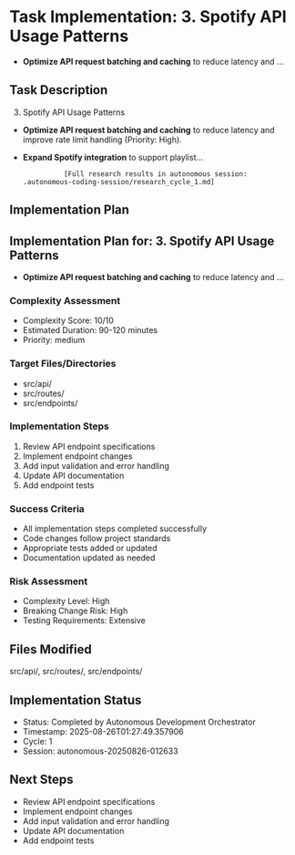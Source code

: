 
# Task Implementation: 3. Spotify API Usage Patterns
- **Optimize API request batching and caching** to reduce latency and ...

## Task Description
3. Spotify API Usage Patterns
- **Optimize API request batching and caching** to reduce latency and improve rate limit handling (Priority: High).
- **Expand Spotify integration** to support playlist...
                
                [Full research results in autonomous session: .autonomous-coding-session/research_cycle_1.md]

## Implementation Plan
## Implementation Plan for: 3. Spotify API Usage Patterns
- **Optimize API request batching and caching** to reduce latency and ...

### Complexity Assessment
- Complexity Score: 10/10
- Estimated Duration: 90-120 minutes
- Priority: medium

### Target Files/Directories
- src/api/
- src/routes/
- src/endpoints/

### Implementation Steps
1. Review API endpoint specifications
2. Implement endpoint changes
3. Add input validation and error handling
4. Update API documentation
5. Add endpoint tests

### Success Criteria
- All implementation steps completed successfully
- Code changes follow project standards
- Appropriate tests added or updated
- Documentation updated as needed

### Risk Assessment
- Complexity Level: High
- Breaking Change Risk: High
- Testing Requirements: Extensive

## Files Modified
src/api/, src/routes/, src/endpoints/

## Implementation Status
- Status: Completed by Autonomous Development Orchestrator
- Timestamp: 2025-08-26T01:27:49.357906
- Cycle: 1
- Session: autonomous-20250826-012633

## Next Steps
- Review API endpoint specifications
- Implement endpoint changes
- Add input validation and error handling
- Update API documentation
- Add endpoint tests
